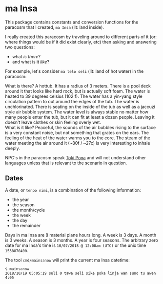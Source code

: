 # ma Insa

This package contains constants and conversion functions for the paracosm that I created, `ma Insa` (lit: land inside). 

I really created this paracosm by traveling around to different parts of it (or: where things would be if it did exist clearly, etc) then asking and answering two questions:
- what _is there_?
- and what is it _like_?

For example, let's consider `ma telo seli` (lit: land of hot water) in the paracosm:

What is there? A hottub. It has a radius of 3 meters. There is a pool deck around it that looks like hard rock, but is actually soft foam. The water is heated to 39 degrees celsius (102 f). The water has a yin-yang style circulation pattern to out around the edges of the tub. The water is unchlorinated. There is seating on the inside of the tub as well as a jaccuzi style air bubble system. The water level is always stable no matter how many people enter the tub, but it can fit at least a dozen people. Leaving it doesn't leave clothes or skin feeling overly wet.  
What is it like? Peaceful, the sounds of the air bubbles rising to the surface is a very constant noise, but not something that grates on the ears. The feeling of the heat of the water warms you to the core. The steam of the water meeting the air around it (~80f / ~27c) is very interesting to inhale deeply.

NPC's in the paracosm speak [Toki Pona](http://tokipona.net/tp/default.aspx) and will not understand other languages unless that is relevant to the scenario in question.

## Dates

A date, or `tenpo nimi`, is a combination of the following information: 

- the year
- the season
- the month/cycle
- the week
- the day
- the remainder

Days in ma Insa are 8 material plane hours long. A week is 3 days. A month is 3 weeks. A season is 3 months. A year is four seasons. The arbitrary zero date for ma Insa's time is `10/07/2018 @ 12:00am (UTC)` or the unix time `1538870400`.

The tool `cmd/mainsanow` will print the current ma Insa datetime:

```console
$ mainsanow
2018/10/19 05:05:19 suli 0 tawa seli sike poka linja wan suno tu awen 4:05
```
